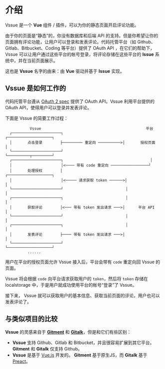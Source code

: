 # 介绍

Vssue 是一个 __Vue__ 组件 / 插件，可以为你的静态页面开启评论功能。

由于你的页面是“静态”的，你没有数据库和后端 API 的支持。但是你希望让你的页面拥有评论功能，让用户可以登录和发表评论。代码托管平台（如 Github、Gitlab、Bitbucket、Coding 等平台）提供了 OAuth API ，在它们的帮助下，Vssue 可以让用户通过这些平台的帐号登录，将评论存储在这些平台的 __Issue__ 系统中，并在当前页面展示。

这也是 __Vssue__ 名字的由来：由 __Vue__ 驱动并基于 __Issue__ 实现。

## Vssue 是如何工作的

代码托管平台遵从 [OAuth 2 spec](https://tools.ietf.org/html/rfc6749) 提供了 OAuth API。Vssue 利用平台提供的 OAuth API，使得用户可以登录并发表评论。

下面是 Vssue 的简要工作过程：

```
           Vssue                                               平台
  ┌──────────────────────┐                            ┌────────────────────┐
  │       点击登录        ├───────── 重定向 ──────────>│       授权页面      │
  └──────────────────────┘                            └──────────┬─────────┘
  ┌──────────────────────┐                                       │
  │                      │<──── 带有 code 重定向 ─────────────────┘
  │       处理授权        │                            ┌────────────────────┐
  │                      │<───── 请求获取 token ──────>│                    │
  └──────────────────────┘                            │                    │
  ┌──────────────────────┐                            │                    │
  │       获取评论        │<─── 带有 token 发出请求 ───>│      平台 API      │
  └──────────────────────┘                            │                    │
  ┌──────────────────────┐                            │                    │
  │       发表评论        ├──── 带有 token 发出请求 ───>│                    │
  └──────────────────────┘                            └────────────────────┘
          ......
```

用户在平台的授权页面允许 Vssue 接入后，平台会带有 `code` 重定向回 Vssue 的页面。

Vssue 将会根据 `code` 向平台请求获取用户的 `token`，然后将 `token` 存储在 localstorage 中，于是用户就成功使用平台的帐号“登录”了 Vssue。

接下来， Vssue 就可以获取用户的基本信息、获取当前页面的评论，用户也可以发表评论了。

## 与类似项目的比较

__Vssue__ 的灵感来自于 [__Gitment__](https://github.com/imsun/gitment) 和 [__Gitalk__](https://github.com/gitalk/gitalk)，但是和它们有些区别：

- __Vssue__ 支持 Github、Gitlab 和 Bitbucket，并且很容易扩展到其它平台。__Gitment__ 和 __Gitalk__ 仅支持 Github。
- __Vssue__ 是基于 [Vue.js](https://vuejs.org) 开发的。 __Gitment__ 基于原生JS，而 __Gitalk__ 基于 [Preact](https://github.com/developit/preact)。

